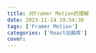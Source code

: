 ```yaml
---
title: 对Framer Motion的理解
date: 2023-11-14 19:54:30
tags: ['Framer Motion']
categories: ['React动画库']
cover:
---
```


